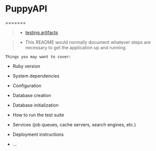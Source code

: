 # PuppyAPI
=======

> - [testing artifacts](http://2.bp.blogspot.com)

> - This README would normally document whatever steps are necessary to get the
application up and running.

```Things you may want to cover:```

* Ruby version

* System dependencies

* Configuration

* Database creation

* Database initialization

* How to run the test suite

* Services (job queues, cache servers, search engines, etc.)

* Deployment instructions

* ...
